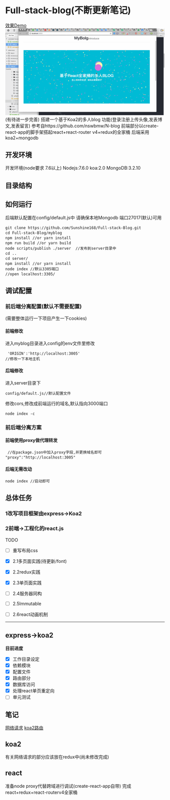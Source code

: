 # Full-stack-blog(不断更新笔记)
[效果Demo](http://sunnerrrr.cn:3005/)
![](./media/blog.gif)
(有待进一步完善)
搭建一个基于Koa2的多人blog
功能(登录注册上传头像,发表博文,发表留言)
参考自https://github.com/nswbmw/N-blog
前端部分以create-react-app的脚手架搭起react+react-router v4+redux的全家桶
后端采用koa2+mongodb

## 开发环境
开发环境(node要求 7.6以上)
Nodejs:7.6.0
koa:2.0
MongoDB:3.2.10

## 目录结构

## 如何运行

后端默认配置在config/default.js中
请确保本地Mongodb 端口27017(默认)可用

```
git clone https://github.com/Sunshine168/Full-stack-Blog.git
cd Full-stack-Blog/myblog
npm install //or yarn install
npm run build //or yarn build
node scripts/publish ./server  //发布到server目录中
cd ..
cd server/
npm install //or yarn install
node index //默认3305端口
//open localhost:3305/
```

## 调试配置


### 前后端分离配置(默认不需要配置)

(需要整体运行一下项目产生一下cookies)
#### 前端修改
进入myblog目录进入config的env文件里修改

```
 'ORIGIN':'http://localhost:3005'
//修改一下本地主机
```
#### 后端修改
进入server目录下

```
config/default.js//默认配置文件
```
修改cors,修改成前端运行的域名,默认指向3000端口

```
node index -c
```

### 前后端分离方案

#### 前端使用proxy做代理转发

```
 //在package.json中加入proxy字段,并更换域名即可
"proxy":"http://localhost:3005"
```

#### 后端无需改动


```
node index //启动即可
```

## 总体任务

### 1改写项目框架由express->Koa2
### 2前端->工程化的react.js
TODO

* [ ] 重写布局css
* [x] 2.1多页面实践(待更新/font)
* [x] 2.2redux实践
* [x] 2.3单页面实践
* [ ] 2.4服务器同构
* [ ] 2.5Immutable
* [ ] 2.6react动画机制


---

## express->koa2
**目前进度**

* [x] 工作目录设定
* [x] 依赖模块
* [x] 配置文件
* [x] 路由部分
* [x] 数据库访问
* [x] 处理react单页重定向
* [ ] 单元测试

## 笔记
[网络请求](https://github.com/Sunshine168/Full-stack-Blog/blob/master/note/note1.md)
[koa2路由](https://github.com/Sunshine168/Full-stack-Blog/blob/master/note/note2.md)
## koa2

有关网络请求的部分应该放在redux中(尚未修改完成)


## react
准备node proxy代替跨域进行调试(create-react-app自带)
完成react+redux+react-routerv4全家桶


